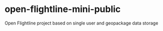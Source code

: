 # open-flightline-mini-public
Open Flightline project based on single user and geopackage data storage
